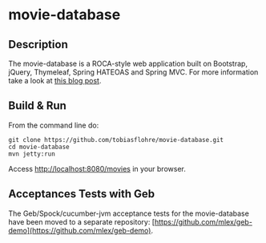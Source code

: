 movie-database
==============

## Description

The movie-database is a ROCA-style web application built on Bootstrap, jQuery, Thymeleaf, Spring HATEOAS and Spring MVC.
For more information take a look at [this blog post](http://blog.codecentric.de/en/2013/01/a-real-roca-using-bootstrap-jquery-thymeleaf-spring-hateoas-and-spring-mvc/).

## Build & Run

From the command line do:

    git clone https://github.com/tobiasflohre/movie-database.git
    cd movie-database
    mvn jetty:run

Access [http://localhost:8080/movies](http://localhost:8080/movies) in your browser.

## Acceptances Tests with Geb

The Geb/Spock/cucumber-jvm acceptance tests for the movie-database have been moved to a separate repository: [https://github.com/mlex/geb-demo](https://github.com/mlex/geb-demo).